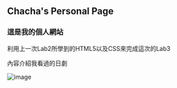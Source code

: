 ## Chacha's Personal Page


### 這是我的個人網站


<p> 利用上一次Lab2所學到的HTML5以及CSS來完成這次的Lab3 </p>

<p2> 內容介紹我看過的日劇 </p2>

![image](https://upload.cc/i1/2019/03/16/7rkWnb.jpg)



